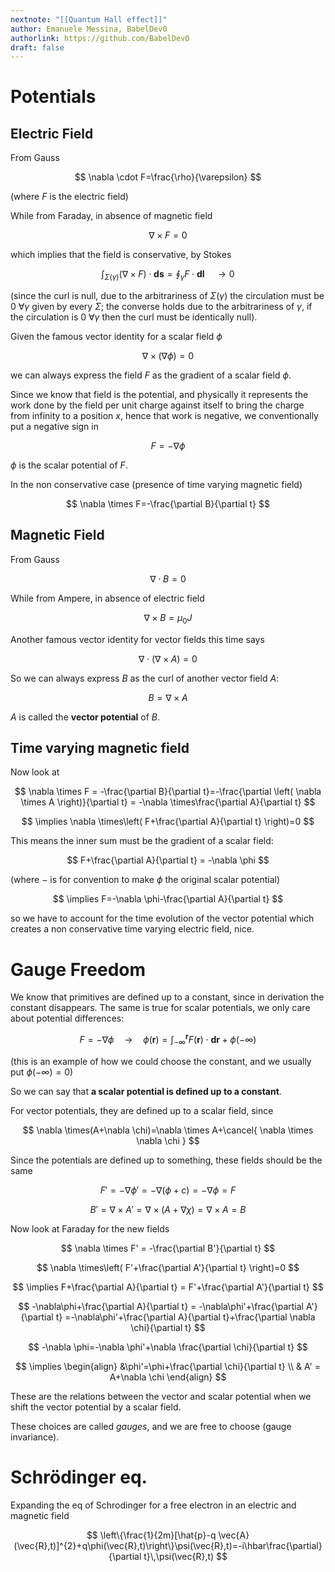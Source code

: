 ```yaml
---
nextnote: "[[Quantum Hall effect]]"
author: Emanuele Messina, BabelDev0
authorlink: https://github.com/BabelDev0
draft: false
---
```

# Potentials

## Electric Field

From Gauss

$$
\nabla \cdot F=\frac{\rho}{\varepsilon}
$$

(where $F$ is the electric field)

While from Faraday, in absence of magnetic field

$$
\nabla \times F = 0
$$

which implies that the field is conservative, by Stokes

$$
\int_{\Sigma\left( \gamma \right)}  \left( \nabla \times F \right) \cdot \mathbf{ds} =\oint_{\gamma}F\cdot \mathbf{dl} \quad \to0 
$$

(since the curl is null, due to the arbitrariness of $\Sigma\left( \gamma \right)$ the circulation must be 0 $\forall \gamma$ given by every $\Sigma$; the converse holds due to the arbitrariness of $\gamma$, if the circulation is 0 $\forall \gamma$ then the curl must be identically null). 

Given the famous vector identity for a scalar field $\phi$

$$
\nabla \times\left( \nabla \phi \right) = 0
$$

we can always express the field $F$ as the gradient of a scalar field $\phi$.

Since we know that field is the potential, and physically it represents the work done by the field per unit charge against itself to bring the charge from infinity to a position $x$, hence that work is negative, we conventionally put a negative sign in

$$
F = -\nabla \phi
$$

$\phi$ is the scalar potential of $F$.

In the non conservative case (presence of time varying magnetic field)

$$
\nabla \times F=-\frac{\partial B}{\partial t}
$$

## Magnetic Field

From Gauss

$$
\nabla \cdot B=0
$$

While from Ampere, in absence of electric field

$$
\nabla \times B=\mu_{0} J
$$

Another famous vector identity for vector fields this time says

$$
\nabla \cdot\left( \nabla \times A \right)=0
$$

So we can always express $B$ as the curl of another vector field $A$:

$$
B=\nabla \times A
$$

$A$ is called the **vector potential** of $B$.

## Time varying magnetic field

Now look at

$$
\nabla \times F = -\frac{\partial B}{\partial t}=-\frac{\partial \left( \nabla \times A  \right)}{\partial t} = -\nabla \times\frac{\partial A}{\partial t}
$$

$$
\implies \nabla \times\left( F+\frac{\partial A}{\partial t} \right)=0
$$

This means the inner sum must be the gradient of a scalar field:

$$
F+\frac{\partial A}{\partial t} = -\nabla \phi
$$

(where $-$ is for convention to make $\phi$ the original scalar potential)

$$
\implies F=-\nabla \phi-\frac{\partial A}{\partial t}
$$

so we have to account for the time evolution of the vector potential which creates a non conservative time varying electric field, nice.

# Gauge Freedom

We know that primitives are defined up to a constant, since in derivation the constant disappears.
The same is true for scalar potentials, we only care about potential differences:

$$
F=-\nabla \phi \quad\to \quad\phi\left( \mathbf{r} \right)=\int _{-\infty}^{\mathbf{r}} F\left( \mathbf{r} \right)\cdot \mathbf{dr}+\phi(-\infty)
$$

(this is an example of how we could choose the constant, and we usually put $\phi(-\infty)=0$)

So we can say that **a scalar potential is defined up to a constant**.

For vector potentials, they are defined up to a scalar field, since

$$
\nabla \times(A+\nabla \chi)=\nabla \times A+\cancel{ \nabla \times \nabla \chi } 
$$

Since the potentials are defined up to something, these fields should be the same 

$$
F'=-\nabla \phi'=-\nabla\left( \phi+c \right)=-\nabla \phi=F
$$

$$
B'=\nabla \times A'=\nabla \times(A+\nabla \chi)=\nabla \times A = B
$$

Now look at Faraday for the new fields

$$
\nabla \times F' = -\frac{\partial B'}{\partial t}
$$

$$
\nabla \times\left( F'+\frac{\partial A'}{\partial t} \right)=0
$$

$$
\implies F+\frac{\partial A}{\partial t} = F'+\frac{\partial A'}{\partial t}
$$

$$
-\nabla\phi+\frac{\partial A}{\partial t} = -\nabla\phi'+\frac{\partial A'}{\partial t} =-\nabla\phi'+\frac{\partial A}{\partial t}+\frac{\partial \nabla \chi}{\partial t}
$$

$$
-\nabla \phi=-\nabla \phi'+\nabla \frac{\partial \chi}{\partial t}
$$

$$
\implies
\begin{align}
&\phi'=\phi+\frac{\partial \chi}{\partial t} \\
& A' = A+\nabla \chi
\end{align}
$$

These are the relations between the vector and scalar potential when we shift the vector potential by a scalar field.

These choices are called *gauges*, and we are free to choose (gauge invariance).

# Schrödinger eq.

Expanding the eq of Schrodinger for a free electron in an electric and magnetic field

$$
\left\{\frac{1}{2m}[\hat{p}-q \vec{A}(\vec{R},t)]^{2}+q\phi(\vec{R},t)\right\}\psi(\vec{R},t)=-i\hbar\frac{\partial}{\partial t}\,\psi(\vec{R},t)
$$

